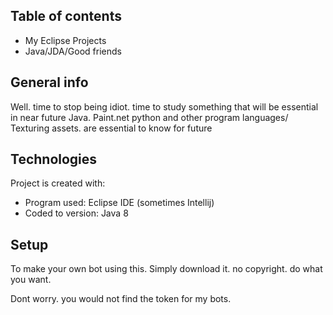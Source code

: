 ## Table of contents
* My Eclipse Projects
* Java/JDA/Good friends

## General info
Well. time to stop being idiot. time to study something that will be essential in near future
Java. Paint.net python and other program languages/ Texturing assets. are essential to know for future
	
## Technologies
Project is created with:
* Program used: Eclipse IDE (sometimes Intellij)
* Coded to version: Java 8
	
## Setup
To make your own bot using this. Simply download it.  no copyright. do what you want.

Dont worry. you would not find the token for my bots.
